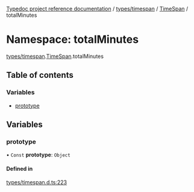 [Typedoc project reference documentation](../README.md) / [types/timespan](types_timespan.md) / [TimeSpan](types_timespan.timespan.md) / totalMinutes

# Namespace: totalMinutes

[types/timespan](types_timespan.md).[TimeSpan](types_timespan.timespan.md).totalMinutes

## Table of contents

### Variables

- [prototype](types_timespan.timespan.totalminutes.md#prototype)

## Variables

### prototype

• `Const` **prototype**: `Object`

#### Defined in

[types/timespan.d.ts:223](https://github.com/DocuWare/REST-Sample-TS/blob/828b3d4/src/types/timespan.d.ts#L223)
